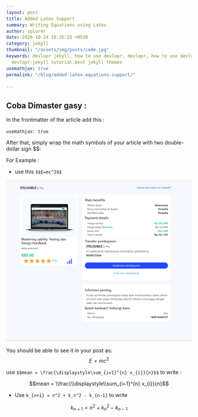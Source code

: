 ```yaml
---
layout: post
title: Added Latex Support
summary: Writing Equations using Latex
author: xplor4r
date: 2020-10-24 10:35:23 +0530
category: jekyll
thumbnail: "/assets/img/posts/code.jpg"
keywords: devlopr jekyll, how to use devlopr, devlopr, how to use devlopr-jekyll,
  devlopr-jekyll tutorial,best jekyll themes
usemathjax: true
permalink: "/blog/added-latex-equations-support/"

---
```

## Coba Dimaster gasy :

In the frontmatter of the article add this :

`usemathjax: true`

After that, simply wrap the math symbols of your article with two double-dollar sign $$:

For Example :

* use this `$$E=mc^2$$`

![](/uploads/ss.PNG)

You should be able to see it in your post as: $$E=mc^2$$

use `$$mean = \frac{\displaystyle\sum_{i=1}^{n} x_{i}}{n}$$` to write :

$$mean = \\frac{\\displaystyle\\sum_{i=1}^{n} x_{i}}{n}$$

* Use `k_{n+1} = n^2 + k_n^2 - k_{n-1}` to write

$$k_{n+1} = n^2 + k_n^2 - k_{n-1}$$